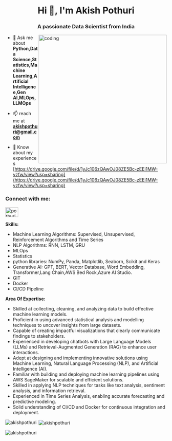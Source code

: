 <h1 align="center">Hi 👋, I'm Akish Pothuri</h1>
<h3 align="center">A passionate Data Scientist from India</h3>

<img align="right" alt="coding" width="400" src="https://cdn.dribbble.com/users/730703/screenshots/6581243/avento.gif">

- 💬 Ask me about **Python,Data Science,Statistics,Machine Learning,Artificial Intelligence,Gen AI,MLOps,LLMOps**

- 📫 reach me at **akishpothuri@gmail.com**
- 📄 Know about my experiences [https://drive.google.com/file/d/1yJc106zQAwOJ08ZE5Bc-zEEi1MW-vzfw/view?usp=sharing](https://drive.google.com/file/d/1yJc106zQAwOJ08ZE5Bc-zEEi1MW-vzfw/view?usp=sharing)

<h3 align="left">Connect with me:</h3>
<p align="left">
<a href="https://linkedin.com/in/pothuriakish" target="blank"><img align="center" src="https://raw.githubusercontent.com/rahuldkjain/github-profile-readme-generator/master/src/images/icons/Social/linked-in-alt.svg" alt="pothuriakish" height="30" width="40" /></a>
</p>

**Skills:**
- Machine Learning Algorithms: Supervised, Unsupervised, Reinforcement Algorithms and Time Series
- NLP Algorithms: RNN, LSTM, GRU
- MLOps
- Statistics
- python libraries: NumPy, Panda, Matplotlib, Seaborn, Scikit and Keras
- Generative AI: GPT, BERT, Vector Database, Word Embedding, Transformer,Lang Chain,AWS Bed Rock,Azure AI Studio.
- GIT
- Docker
- CI/CD Pipeline
  
**Area Of Expertise:**
- Skilled at collecting, cleaning, and analyzing data to build effective machine learning models.
- Proficient in using advanced statistical analysis and modelling techniques to uncover insights from large datasets.
- Capable of creating impactful visualizations that clearly communicate findings to stakeholders.
- Experienced in developing chatbots with Large Language Models (LLMs) and Retrieval-Augmented Generation (RAG) to enhance user interactions.
- Adept at designing and implementing innovative solutions using Machine Learning, Natural Language Processing (NLP), and Artificial Intelligence (AI).
- Familiar with building and deploying machine learning pipelines using AWS SageMaker for scalable and efficient solutions.
- Skilled in applying NLP techniques for tasks like text analysis, sentiment analysis, and information retrieval.
- Experienced in Time Series Analysis, enabling accurate forecasting and predictive modeling.
- Solid understanding of CI/CD and Docker for continuous integration and deployment.  


<p><img align="left" src="https://github-readme-stats.vercel.app/api/top-langs?username=akishpothuri&show_icons=true&locale=en&layout=compact" alt="akishpothuri" /></p>

<p>&nbsp;<img align="center" src="https://github-readme-stats.vercel.app/api?username=akishpothuri&show_icons=true&locale=en" alt="akishpothuri" /></p>

<p><img align="center" src="https://github-readme-streak-stats.herokuapp.com/?user=akishpothuri&" alt="akishpothuri" /></p>
